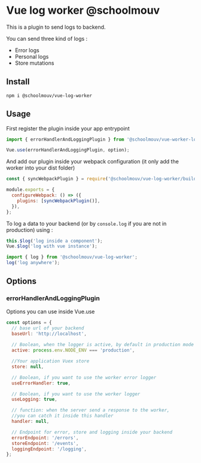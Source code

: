 # Vue log worker @schoolmouv  
  
This is a plugin to send logs to backend.  
  
You can send three kind of logs :  
- Error logs  
- Personal logs  
- Store mutations

## Install 

```
npm i @schoolmouv/vue-log-worker
```

## Usage

First register the plugin inside your app entrypoint 

```javascript 
import { errorHandlerAndLoggingPlugin } from '@schoolmouv/vue-worker-logging';

Vue.use(errorHandlerAndLoggingPlugin, option);
```

And add our plugin inside your webpack configuration 
(it only add the worker into your dist folder)

```javascript
const { syncWebpackPlugin } = require('@schoolmouv/vue-log-worker/build/plugin');

module.exports = {  
  configureWebpack: () => ({  
    plugins: [syncWebpackPlugin()],  
  }),  
};
```

To log a data to your backend (or by ```console.log``` if you are not in production) using :
```javascript
this.$log('log inside a component');
Vue.$log('log with vue instance');

import { log } from '@schoolmouv/vue-log-worker';
log('log anywhere');
```

## Options

### errorHandlerAndLoggingPlugin

Options you can use inside Vue.use

```javascript
const options = {  
  // base url of your backend
  baseUrl: 'http://localhost', 
   
  // Boolean, when the logger is active, by default in production mode
  active: process.env.NODE_ENV === 'production',

  //Your application Vuex store
  store: null,  

  // Boolean, if you want to use the worker error logger
  useErrorHandler: true,  

  // Boolean, if you want to use the worker logger
  useLogging: true,

  // function: when the server send a response to the worker, 
  //you can catch it inside this handler   
  handler: null,  

  // Endpoint for error, store and logging inside your backend
  errorEndpoint: '/errors',  
  storeEndpoint: '/events',  
  loggingEndpoint: '/logging',  
};
```
